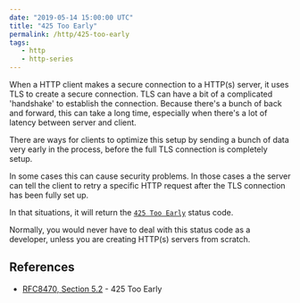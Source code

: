 ```yaml
---
date: "2019-05-14 15:00:00 UTC"
title: "425 Too Early"
permalink: /http/425-too-early
tags:
   - http
   - http-series
---
```


When a HTTP client makes a secure connection to a HTTP(s) server, it uses TLS
to create a secure connection. TLS can have a bit of a complicated
'handshake' to establish the connection. Because there's a bunch of back and
forward, this can take a long time, especially when there's a lot of latency
between server and client.

There are ways for clients to optimize this setup by sending a bunch of data
very early in the process, before the full TLS connection is completely setup.

In some cases this can cause security problems. In those cases a the server
can tell the client to retry a specific HTTP request after the TLS connection
has been fully set up.

In that situations, it will return the [`425 Too Early`][1] status code.

Normally, you would never have to deal with this status code as a developer,
unless you are creating HTTP(s) servers from scratch.


References
----------

* [RFC8470, Section 5.2][1] - 425 Too Early

[1]: https://tools.ietf.org/html/rfc8470#section-5.2 "425 Too Early"
